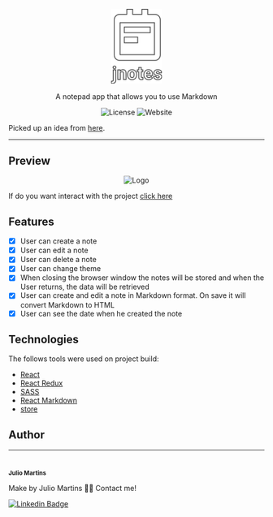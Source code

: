 <p align="center">
  <img src="./.github/logo.svg" alt="Logo" width="100" />
</p>

<p align="center">A notepad app that allows you to use Markdown</p>

<p align="center">
  <img alt="License" src="https://img.shields.io/github/license/jjuliomarttins/jnotes?color=%236272a4&style=for-the-badge">
  <img alt="Website" src="https://img.shields.io/website?label=SITE&style=for-the-badge&up_color=%2350fa7b&url=https%3A%2F%2Fjnotes.vercel.app%2F">
</p>

Picked up an idea from [here](https://github.com/florinpop17/app-ideas).

---

## Preview

<p align="center">
  <img src="./.github/jnotes-preview.gif" alt="Logo" />
</p>

If do you want interact with the project [click here](https://jnotes.vercel.app/)

## Features

- [x] User can create a note
- [x] User can edit a note
- [x] User can delete a note
- [x] User can change theme
- [x] When closing the browser window the notes will be stored and when the User returns, the data will be retrieved
- [x] User can create and edit a note in Markdown format. On save it will convert Markdown to HTML
- [x] User can see the date when he created the note

## Technologies

The follows tools were used on project build:

- [React](https://reactjs.org/)
- [React Redux](https://react-redux.js.org/)
- [SASS](https://sass-lang.com/)
- [React Markdown](https://github.com/remarkjs/react-markdown)
- [store](https://github.com/marcuswestin/store.js)

## Author

---

<img style="border-radius: 50%;" src="https://avatars.githubusercontent.com/u/49854105?v=4" width="100px;" alt=""/>
<br />
<sub><b>Julio Martins</b></sub></a>

Make by Julio Martins 👋🏽 Contact me!

[![Linkedin Badge](https://img.shields.io/badge/-@jjuliomarttins-1262BF?style=for-the-badge&labelColor=1262BF&logo=linkedin&logoColor=white&link=https://twitter.com/jjuliomarttins)](https://www.linkedin.com/in/jjuliomarttins/)
